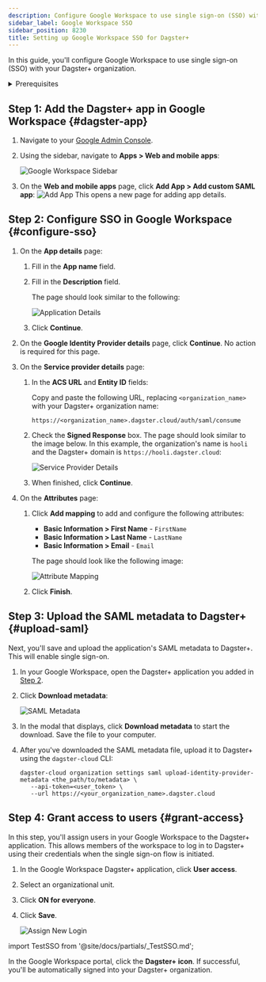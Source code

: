 ```yaml
---
description: Configure Google Workspace to use single sign-on (SSO) with your Dagster+ organization.
sidebar_label: Google Workspace SSO
sidebar_position: 8230
title: Setting up Google Workspace SSO for Dagster+
---
```


In this guide, you'll configure Google Workspace to use single sign-on (SSO) with your Dagster+ organization.

<details>
  <summary>Prerequisites</summary>

To complete the steps in this guide, you'll need:

- **The following in Google**:
  - An existing Google account
  - [Workspace Admin permissions](https://support.google.com/a/answer/6365252?hl=en&ref_topic=4388346)
- **To install the [`dagster-cloud` CLI](/deployment/dagster-plus/management/dagster-cloud-cli/installing-and-configuring)**
- **The following in Dagster+:**
  - A Pro plan
  - [Access to a user token](/deployment/dagster-plus/management/tokens/user-tokens)
  - [Organization Admin permissions](/deployment/dagster-plus/authentication-and-access-control/rbac/user-roles-permissions) in your organization

</details>

## Step 1: Add the Dagster+ app in Google Workspace \{#dagster-app}

1. Navigate to your [Google Admin Console](https://admin.google.com).
2. Using the sidebar, navigate to **Apps > Web and mobile apps**:

   ![Google Workspace Sidebar](/images/dagster-plus/features/authentication-and-access-control/google-workspace/sidebar.png)

3. On the **Web and mobile apps** page, click **Add App > Add custom SAML app**:
   ![Add App](/images/dagster-plus/features/authentication-and-access-control/google-workspace/add-app.png)
   This opens a new page for adding app details.

## Step 2: Configure SSO in Google Workspace \{#configure-sso}

1. On the **App details** page:

   1. Fill in the **App name** field.
   2. Fill in the **Description** field.

      The page should look similar to the following:

      ![Application Details](/images/dagster-plus/features/authentication-and-access-control/google-workspace/application-details.png)

   3. Click **Continue**.

2. On the **Google Identity Provider details** page, click **Continue**. No action is required for this page.
3. On the **Service provider details** page:

   1. In the **ACS URL** and **Entity ID** fields:

      Copy and paste the following URL, replacing `<organization_name>` with your Dagster+ organization name:

      ```
      https://<organization_name>.dagster.cloud/auth/saml/consume
      ```

   2. Check the **Signed Response** box. The page should look similar to the image below. In this example, the organization's name is `hooli` and the Dagster+ domain is `https://hooli.dagster.cloud`:

      ![Service Provider Details](/images/dagster-plus/features/authentication-and-access-control/google-workspace/service-provider-details.png)

   3. When finished, click **Continue**.

4. On the **Attributes** page:

   1. Click **Add mapping** to add and configure the following attributes:

      - **Basic Information > First Name** - `FirstName`
      - **Basic Information > Last Name** - `LastName`
      - **Basic Information > Email** - `Email`

      The page should look like the following image:

      ![Attribute Mapping](/images/dagster-plus/features/authentication-and-access-control/google-workspace/attribute-mapping.png)

   2. Click **Finish**.

## Step 3: Upload the SAML metadata to Dagster+ \{#upload-saml}

Next, you'll save and upload the application's SAML metadata to Dagster+. This will enable single sign-on.

1. In your Google Workspace, open the Dagster+ application you added in [Step 2](#configure-sso).
2. Click **Download metadata**:

   ![SAML Metadata](/images/dagster-plus/features/authentication-and-access-control/google-workspace/saml-metadata.png)

3. In the modal that displays, click **Download metadata** to start the download. Save the file to your computer.
4. After you've downloaded the SAML metadata file, upload it to Dagster+ using the `dagster-cloud` CLI:

   ```shell
   dagster-cloud organization settings saml upload-identity-provider-metadata <the_path/to/metadata> \
      --api-token=<user_token> \
      --url https://<your_organization_name>.dagster.cloud
   ```

## Step 4: Grant access to users \{#grant-access}

In this step, you'll assign users in your Google Workspace to the Dagster+ application. This allows members of the workspace to log in to Dagster+ using their credentials when the single sign-on flow is initiated.

1. In the Google Workspace Dagster+ application, click **User access**.
2. Select an organizational unit.
3. Click **ON for everyone**.
4. Click **Save**.

   ![Assign New Login](/images/dagster-plus/features/authentication-and-access-control/google-workspace/new-login.png)

import TestSSO from '@site/docs/partials/\_TestSSO.md';

<TestSSO />

In the Google Workspace portal, click the **Dagster+ icon**. If successful, you'll be automatically signed into your Dagster+ organization.
